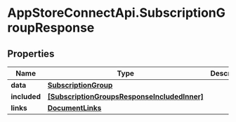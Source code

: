 # AppStoreConnectApi.SubscriptionGroupResponse

## Properties

Name | Type | Description | Notes
------------ | ------------- | ------------- | -------------
**data** | [**SubscriptionGroup**](SubscriptionGroup.md) |  | 
**included** | [**[SubscriptionGroupsResponseIncludedInner]**](SubscriptionGroupsResponseIncludedInner.md) |  | [optional] 
**links** | [**DocumentLinks**](DocumentLinks.md) |  | 


